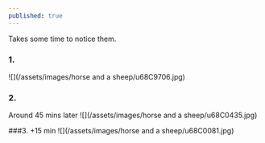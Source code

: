 ```yaml
---
published: true
---
```

Takes some time to notice them. 
### 1.
![](/assets/images/horse and a sheep/u68C9706.jpg)

<!-- more --> 
###  2.
Around 45 mins later
![](/assets/images/horse and a sheep/u68C0435.jpg)

###3.
+15 min
![](/assets/images/horse and a sheep/u68C0081.jpg)


